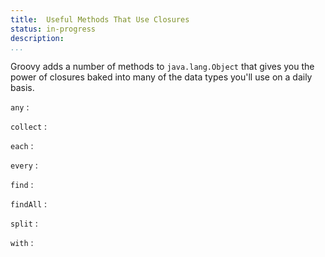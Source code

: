 ```yaml
---
title:	Useful Methods That Use Closures
status:	in-progress
description:	
...
```


Groovy adds a number of methods to `java.lang.Object` that gives you the power of closures baked into many of the data types you'll use on a daily basis.

`any`
:	

`collect`
:	

`each`
:

`every`
:	

`find`
:	

`findAll`
:

`split`
:	

`with`
:

